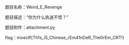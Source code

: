 题目名称：Weird_E_Revenge

题目描述：“你为什么执迷不悟？”

题目附件：attachment.py

flag：moectf{Th1s_iS_Chinese_rEm41nDeR_The0rEm_CRT!}

